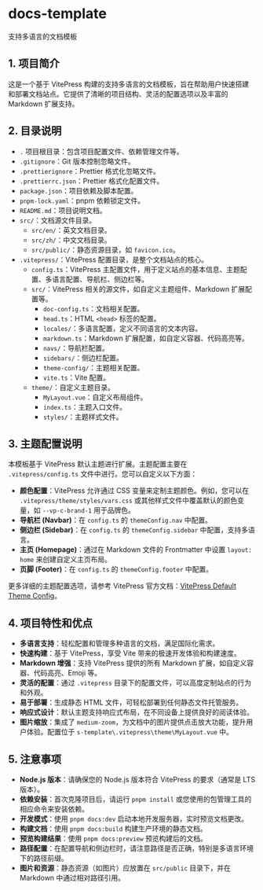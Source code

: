 # docs-template

支持多语言的文档模板

## 1. 项目简介

这是一个基于 VitePress 构建的支持多语言的文档模板，旨在帮助用户快速搭建和部署文档站点。它提供了清晰的项目结构、灵活的配置选项以及丰富的 Markdown 扩展支持。

## 2. 目录说明

- `.` 项目根目录：包含项目配置文件、依赖管理文件等。
- `.gitignore`：Git 版本控制忽略文件。
- `.prettierignore`：Prettier 格式化忽略文件。
- `.prettierrc.json`：Prettier 格式化配置文件。
- `package.json`：项目依赖及脚本配置。
- `pnpm-lock.yaml`：pnpm 依赖锁定文件。
- `README.md`：项目说明文档。
- `src/`：文档源文件目录。
  - `src/en/`：英文文档目录。
  - `src/zh/`：中文文档目录。
  - `src/public/`：静态资源目录，如 `favicon.ico`。
- `.vitepress/`：VitePress 配置目录，是整个文档站点的核心。
  - `config.ts`：VitePress 主配置文件，用于定义站点的基本信息、主题配置、多语言配置、导航栏、侧边栏等。
  - `src/`：VitePress 相关的源文件，如自定义主题组件、Markdown 扩展配置等。
    - `doc-config.ts`：文档相关配置。
    - `head.ts`：HTML `<head>` 标签的配置。
    - `locales/`：多语言配置，定义不同语言的文本内容。
    - `markdown.ts`：Markdown 扩展配置，如自定义容器、代码高亮等。
    - `navs/`：导航栏配置。
    - `sidebars/`：侧边栏配置。
    - `theme-config/`：主题相关配置。
    - `vite.ts`：Vite 配置。
  - `theme/`：自定义主题目录。
    - `MyLayout.vue`：自定义布局组件。
    - `index.ts`：主题入口文件。
    - `styles/`：主题样式文件。

## 3. 主题配置说明

本模板基于 VitePress 默认主题进行扩展。主题配置主要在 `.vitepress/config.ts` 文件中进行。您可以自定义以下方面：

- **颜色配置**：VitePress 允许通过 CSS 变量来定制主题颜色。例如，您可以在 `.vitepress/theme/styles/vars.css` 或其他样式文件中覆盖默认的颜色变量，如 `--vp-c-brand-1` 用于品牌色。
- **导航栏 (Navbar)**：在 `config.ts` 的 `themeConfig.nav` 中配置。
- **侧边栏 (Sidebar)**：在 `config.ts` 的 `themeConfig.sidebar` 中配置，支持多语言。
- **主页 (Homepage)**：通过在 Markdown 文件的 Frontmatter 中设置 `layout: home` 来创建自定义主页布局。
- **页脚 (Footer)**：在 `config.ts` 的 `themeConfig.footer` 中配置。

更多详细的主题配置选项，请参考 VitePress 官方文档：[VitePress Default Theme Config](https://vitepress.dev/reference/default-theme-config)。

## 4. 项目特性和优点

- **多语言支持**：轻松配置和管理多种语言的文档，满足国际化需求。
- **快速构建**：基于 VitePress，享受 Vite 带来的极速开发体验和构建速度。
- **Markdown 增强**：支持 VitePress 提供的所有 Markdown 扩展，如自定义容器、代码高亮、Emoji 等。
- **灵活的配置**：通过 `.vitepress` 目录下的配置文件，可以高度定制站点的行为和外观。
- **易于部署**：生成静态 HTML 文件，可轻松部署到任何静态文件托管服务。
- **响应式设计**：默认主题支持响应式布局，在不同设备上提供良好的阅读体验。
- **图片缩放**：集成了 `medium-zoom`，为文档中的图片提供点击放大功能，提升用户体验。配置位于 `s-template\.vitepress\theme\MyLayout.vue` 中。

## 5. 注意事项

- **Node.js 版本**：请确保您的 Node.js 版本符合 VitePress 的要求（通常是 LTS 版本）。
- **依赖安装**：首次克隆项目后，请运行 `pnpm install` 或您使用的包管理工具的相应命令来安装依赖。
- **开发模式**：使用 `pnpm docs:dev` 启动本地开发服务器，实时预览文档更改。
- **构建文档**：使用 `pnpm docs:build` 构建生产环境的静态文档。
- **预览构建结果**：使用 `pnpm docs:preview` 预览构建后的文档。
- **路径配置**：在配置导航和侧边栏时，请注意路径是否正确，特别是多语言环境下的路径前缀。
- **图片和资源**：静态资源（如图片）应放置在 `src/public` 目录下，并在 Markdown 中通过相对路径引用。
